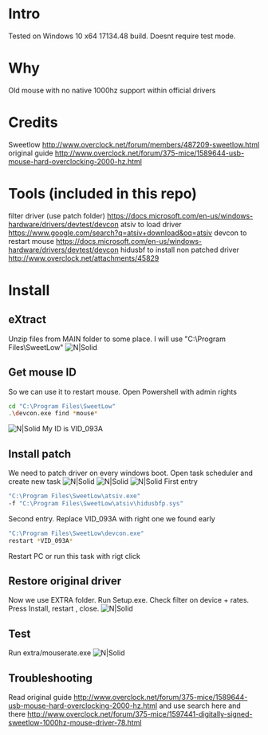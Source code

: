 # Intro
Tested on Windows 10 x64 17134.48 build. Doesnt require test mode.

# Why
Old mouse with no native 1000hz support within official drivers

# Credits
Sweetlow http://www.overclock.net/forum/members/487209-sweetlow.html
original guide http://www.overclock.net/forum/375-mice/1589644-usb-mouse-hard-overclocking-2000-hz.html

# Tools (included in this repo)
filter driver (use patch folder) https://docs.microsoft.com/en-us/windows-hardware/drivers/devtest/devcon
atsiv to load driver https://www.google.com/search?q=atsiv+download&oq=atsiv
devcon to restart mouse  https://docs.microsoft.com/en-us/windows-hardware/drivers/devtest/devcon
hidusbf to install non patched driver http://www.overclock.net/attachments/45829

# Install
## eXtract
Unzip files from MAIN folder to some place. I will use "C:\Program Files\SweetLow"
![N|Solid](https://lh3.googleusercontent.com/-aYz796WNAqk/WwFjGJ5EwZI/AAAAAAAAVmQ/Se8QIPd4snsHYrmnUK5C2mrgYJvCG9fzwCHMYCw/s0/explorer_2018-05-20_14-59-17.png)
## Get mouse ID
So we can use it to restart mouse. Open Powershell with admin rights
```sh
cd "C:\Program Files\SweetLow"
.\devcon.exe find *mouse*
```
![N|Solid](https://lh3.googleusercontent.com/-o-2Pp52L-2I/WwFkICAmTiI/AAAAAAAAVmY/cYIYEs8hSeMI1ulv6xLB2SuRdWWqESSTQCHMYCw/s0/powershell_2018-05-20_15-03-40.png)
My ID is VID_093A
## Install patch
We need to patch driver on every windows boot. Open task scheduler and create new task
![N|Solid](https://lh3.googleusercontent.com/-mKbJLDfSrJY/WwFniwfbWTI/AAAAAAAAVm0/VdRGtKjGcBIHsSbxM5nfI7LuyntmcVbogCHMYCw/s0/mmc_2018-05-20_15-18-16.png)
![N|Solid](https://lh3.googleusercontent.com/-LiCHf2j1dHg/WwFnk3AJSPI/AAAAAAAAVm4/1H37l51jaLw6801GRANr2zakFnUJj3t0gCHMYCw/s0/mmc_2018-05-20_15-18-25.png)
![N|Solid](https://lh3.googleusercontent.com/-EzSr1CdvnT0/WwFnr6F0kvI/AAAAAAAAVm8/KdO8RffxnmogZP0dRkTJPeKKz_R-7lPsQCHMYCw/s0/mmc_2018-05-20_15-18-53.png)
First entry
```sh
"C:\Program Files\SweetLow\atsiv.exe"
-f "C:\Program Files\SweetLow\atsiv\hidusbfp.sys"
```
Second entry. Replace VID_093A with right one we found early
```sh
"C:\Program Files\SweetLow\devcon.exe"
restart *VID_093A*
```
Restart PC or run this task with rigt click
## Restore original driver
Now we use EXTRA folder. Run Setup.exe. Check filter on device + rates. Press Install, restart , close.
![N|Solid](https://lh3.googleusercontent.com/-WWuhlwyKfaw/WwFnHOKY1VI/AAAAAAAAVmo/13iLo6kUBecCL9QtZ8fTL9SN3FQCRnDKgCHMYCw/s0/Setup_2018-05-20_15-16-26.png)

## Test
Run extra/mouserate.exe
![N|Solid](https://lh3.googleusercontent.com/-aeDyHaLbjq0/WwFo-GyymnI/AAAAAAAAVnQ/Sh6anEgLHsgLZVnb-YAnF8K2ClCBrNCogCHMYCw/s0/mouserate_2018-05-20_15-24-21.png)

## Troubleshooting
Read original guide http://www.overclock.net/forum/375-mice/1589644-usb-mouse-hard-overclocking-2000-hz.html and use search here and there http://www.overclock.net/forum/375-mice/1597441-digitally-signed-sweetlow-1000hz-mouse-driver-78.html